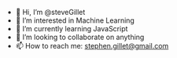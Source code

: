- 👋 Hi, I’m @steveGillet
- 👀 I’m interested in Machine Learning
- 🌱 I’m currently learning JavaScript
- 💞️ I’m looking to collaborate on anything
- 📫 How to reach me: stephen.gillet@gmail.com

<!---
steveGillet/steveGillet is a ✨ special ✨ repository because its `README.md` (this file) appears on your GitHub profile.
You can click the Preview link to take a look at your changes.
--->

